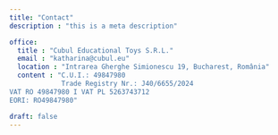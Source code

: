 ```yaml
---
title: "Contact"
description : "this is a meta description"

office:
  title : "Cubul Educational Toys S.R.L."
  email : "katharina@cubul.eu"
  location : "Intrarea Gherghe Simionescu 19, Bucharest, România"
  content : "C.U.I.: 49847980
             Trade Registry Nr.: J40/6655/2024
VAT RO 49847980 I VAT PL 5263743712
EORI: RO49847980"

draft: false
---
```

